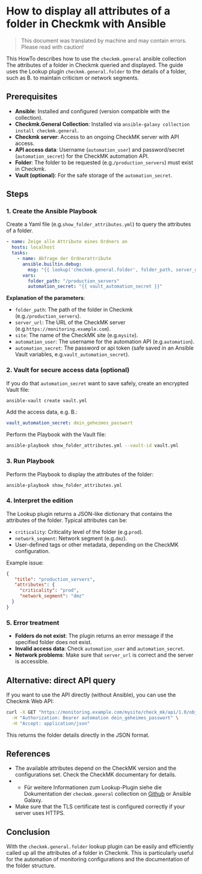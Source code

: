 # How to display all attributes of a folder in Checkmk with Ansible

> This document was translated by machine and may contain errors. Please read with caution!


This HowTo describes how to use the `checkmk.general` ansible collection The attributes of a folder in Checkmk queried and displayed. The guide uses the Lookup plugin `checkmk.general.folder` to the details of a folder, such as B. to maintain criticism or network segments.

## Prerequisites
- **Ansible**: Installed and configured (version compatible with the collection).
- **Checkmk.General Collection**: Installed via `ansible-galaxy collection install checkmk.general`.
- **Checkmk server**: Access to an ongoing CheckMK server with API access.
- **API access data**: Username (`automation_user`) and password/secret (`automation_secret`) for the CheckMK automation API.
- **Folder**: The folder to be requested (e.g.`/production_servers`) must exist in Checkmk.
- **Vault (optional)**: For the safe storage of the `automation_secret`.

## Steps

### 1. Create the Ansible Playbook
Create a Yaml file (e.g.`show_folder_attributes.yml`) to query the attributes of a folder.

```yaml
- name: Zeige alle Attribute eines Ordners an
  hosts: localhost
  tasks:
    - name: Abfrage der Ordnerattribute
      ansible.builtin.debug:
        msg: "{{ lookup('checkmk.general.folder', folder_path, server_url='https://monitoring.example.com', site='mysite', automation_user='automation', automation_secret=automation_secret) }}" 
      vars:
        folder_path: "/production_servers" 
        automation_secret: "{{ vault_automation_secret }}" 
```

 **Explanation of the parameters**:
- `folder_path`: The path of the folder in Checkmk (e.g.`/production_servers`).
- `server_url`: The URL of the CheckMK server (e.g.`https://monitoring.example.com`).
- `site`: The name of the CheckMK site (e.g.`mysite`).
- `automation_user`: The username for the automation API (e.g.`automation`).
- `automation_secret`: The password or api token (safe saved in an Ansible Vault variables, e.g.`vault_automation_secret`).

### 2. Vault for secure access data (optional)
If you do that `automation_secret` want to save safely, create an encrypted Vault file:

```bash
ansible-vault create vault.yml
```

Add the access data, e.g. B.:
```yaml
vault_automation_secret: dein_geheimes_passwort
```

Perform the Playbook with the Vault file:
```bash
ansible-playbook show_folder_attributes.yml --vault-id vault.yml
```

### 3. Run Playbook
Perform the Playbook to display the attributes of the folder:
```bash
ansible-playbook show_folder_attributes.yml
```

### 4. Interpret the edition
The Lookup plugin returns a JSON-like dictionary that contains the attributes of the folder. Typical attributes can be:
- `criticality`: Criticality level of the folder (e.g.`prod`).
- `network_segment`: Network segment (e.g.`dmz`).
- User-defined tags or other metadata, depending on the CheckMK configuration.

Example issue:
```json
{
   "title": "production_servers",
   "attributes": {
     "criticality": "prod",
     "network_segment": "dmz" 
  }
}
```

### 5. Error treatment
- **Folders do not exist**: The plugin returns an error message if the specified folder does not exist.
- **Invalid access data**: Check `automation_user` and `automation_secret`.
- **Network problems**: Make sure that `server_url` is correct and the server is accessible.

## Alternative: direct API query
If you want to use the API directly (without Ansible), you can use the Checkmk Web API:
```bash
curl -X GET "https://monitoring.example.com/mysite/check_mk/api/1.0/objects/folder_config/production_servers" \
  -H "Authorization: Bearer automation dein_geheimes_passwort" \
  -H "Accept: application/json" 
```

This returns the folder details directly in the JSON format.

## References
- The available attributes depend on the CheckMK version and the configurations set. Check the CheckMK documentary for details.
- - Für weitere Informationen zum Lookup-Plugin siehe die Dokumentation der `checkmk.general` collection on [Github](https://github.com/Checkmk/ansible-collection-checkmk.general) or Ansible Galaxy.
- Make sure that the TLS certificate test is configured correctly if your server uses HTTPS.

## Conclusion
With the `checkmk.general.folder` lookup plugin can be easily and efficiently called up all the attributes of a folder in Checkmk. This is particularly useful for the automation of monitoring configurations and the documentation of the folder structure.
